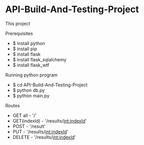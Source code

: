 # API-Build-And-Testing-Project

This project 

Prerequisites

  - $ install python
  - $ install pip
  - $ install flask
  - $ install flask_sqlalchemy
  - $ install flask_wtf
 
Running python program
 
  - $ cd API-Build-And-Testing-Project
  - $ python db.py
  - $ python main.py
  

Routes 
 - GET all        - '/' 
 - GET(indexId)   - '/results/<int:indexId>'
 - POST           - '/result'
 - PUT            - '/results/<int:indexId>'
 - DELETE         - '/results/<int:indexId>'


  
  
